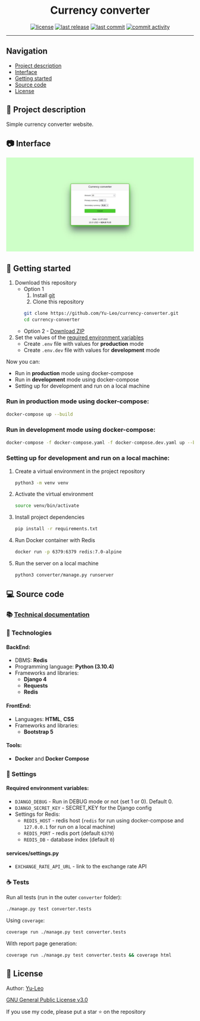 <h1 align="center"> Currency converter </h1>

<p align="center">
  <a href="https://github.com/Yu-Leo/currency-converter/blob/main/LICENSE" target="_blank"> <img alt="license" src="https://img.shields.io/github/license/Yu-Leo/currency-converter?style=for-the-badge&labelColor=090909"></a>
  <a href="https://github.com/Yu-Leo/currency-converter/releases/latest" target="_blank"> <img alt="last release" src="https://img.shields.io/github/v/release/Yu-Leo/currency-converter?style=for-the-badge&labelColor=090909"></a>
  <a href="https://github.com/Yu-Leo/currency-converter/commits/main" target="_blank"> <img alt="last commit" src="https://img.shields.io/github/last-commit/Yu-Leo/currency-converter?style=for-the-badge&labelColor=090909"></a>
  <a href="https://github.com/Yu-Leo/currency-converter/graphs/contributors" target="_blank"> <img alt="commit activity" src="https://img.shields.io/github/commit-activity/m/Yu-Leo/currency-converter?style=for-the-badge&labelColor=090909"></a>
</p>

<hr>

## Navigation

* [Project description](#chapter-0)
* [Interface](#chapter-1)
* [Getting started](#chapter-2)
* [Source code](#chapter-3)
* [License](#chapter-5)

<a id="chapter-0"></a>

## :page_facing_up: Project description

Simple currency converter website.

<a id="chapter-1"></a>

## :camera: Interface

![main_page](./docs/img/main_page.jpg)

<a id="chapter-2"></a>

## :hammer: Getting started

1. Download this repository
    * Option 1
        1. Install [git](https://git-scm.com/download)
        2. Clone this repository
        ```bash
        git clone https://github.com/Yu-Leo/currency-converter.git
        cd currency-converter
        ```
    * Option 2 - [Download ZIP](https://github.com/Yu-Leo/currency-converter/archive/refs/heads/main.zip)
2. Set the values of the [required environment variables](#envvars)
    - Create `.env` file with values for **production** mode
    - Create `.env.dev` file with values for **development** mode

Now you can:

- Run in **production** mode using docker-compose
- Run in **development** mode using docker-compose
- Setting up for development and run on a local machine

### Run in **production** mode using docker-compose:

```bash
docker-compose up --build
```

### Run in **development** mode using docker-compose:

```bash
docker-compose -f docker-compose.yaml -f docker-compose.dev.yaml up --build
```

### Setting up for development and run on a local machine:

1. Create a virtual environment in the project repository
    ```bash
    python3 -m venv venv
    ```
2. Activate the virtual environment
    ```bash
    source venv/bin/activate
    ```
3. Install project dependencies
    ```bash
    pip install -r requirements.txt
    ```
4. Run Docker container with Redis
   ```bash
   docker run -p 6379:6379 redis:7.0-alpine 
   ```
5. Run the server on a local machine
    ```bash
    python3 converter/manage.py runserver
    ```

<a id="chapter-3"></a>

## :computer: Source code

### :books: [Technical documentation](./docs/README.md)

### :wrench: Technologies

#### BackEnd:

- DBMS: **Redis**
- Programming language: **Python (3.10.4)**
- Frameworks and libraries:
    - **Django 4**
    - **Requests**
    - **Redis**

#### FrontEnd:

- Languages: **HTML**, **CSS**
- Frameworks and libraries:
    - **Bootstrap 5**

#### Tools:

- **Docker** and **Docker Compose**

### :wrench: Settings

<a id="envvars"></a>

#### Required environment variables:

- `DJANGO_DEBUG` - Run in DEBUG mode or not (set 1 or 0). Default 0.
- `DJANGO_SECRET_KEY` - SECRET_KEY for the Django config
- Settings for Redis:
    - `REDIS_HOST` - redis host (`redis` for run using docker-compose and `127.0.0.1` for run on a local
      machine)
    - `REDIS_PORT` - redis port (default `6379`)
    - `REDIS_DB` - database index (default `0`)

#### services/settings.py

- `EXCHANGE_RATE_API_URL` - link to the exchange rate API

### :coffee: Tests

Run all tests (run in the outer `converter` folder):

```bash
./manage.py test converter.tests
```

Using `coverage`:

```bash
coverage run ./manage.py test converter.tests
```

With report page generation:

```bash
coverage run ./manage.py test converter.tests && coverage html
```

<a id="chapter-5"></a>

## :open_hands: License

Author: [Yu-Leo](https://github.com/Yu-Leo)

[GNU General Public License v3.0](./LICENSE)

If you use my code, please put a star ⭐️ on the repository
